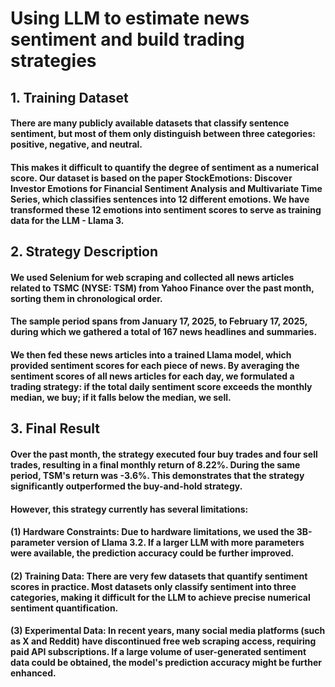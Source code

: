 # Using LLM to estimate news sentiment and build trading strategies

## 1. Training Dataset
#### There are many publicly available datasets that classify sentence sentiment, but most of them only distinguish between three categories: positive, negative, and neutral.

#### This makes it difficult to quantify the degree of sentiment as a numerical score. Our dataset is based on the paper StockEmotions: Discover Investor Emotions for Financial Sentiment Analysis and Multivariate Time Series, which classifies sentences into 12 different emotions. We have transformed these 12 emotions into sentiment scores to serve as training data for the LLM - Llama 3.

## 2. Strategy Description
#### We used Selenium for web scraping and collected all news articles related to TSMC (NYSE: TSM) from Yahoo Finance over the past month, sorting them in chronological order.

#### The sample period spans from January 17, 2025, to February 17, 2025, during which we gathered a total of 167 news headlines and summaries.

#### We then fed these news articles into a trained Llama model, which provided sentiment scores for each piece of news. By averaging the sentiment scores of all news articles for each day, we formulated a trading strategy: if the total daily sentiment score exceeds the monthly median, we buy; if it falls below the median, we sell.

## 3. Final Result

#### Over the past month, the strategy executed four buy trades and four sell trades, resulting in a final monthly return of 8.22%. During the same period, TSM's return was -3.6%. This demonstrates that the strategy significantly outperformed the buy-and-hold strategy.

#### However, this strategy currently has several limitations:

#### (1) Hardware Constraints: Due to hardware limitations, we used the 3B-parameter version of Llama 3.2. If a larger LLM with more parameters were available, the prediction accuracy could be further improved.

#### (2) Training Data: There are very few datasets that quantify sentiment scores in practice. Most datasets only classify sentiment into three categories, making it difficult for the LLM to achieve precise numerical sentiment quantification.

#### (3) Experimental Data: In recent years, many social media platforms (such as X and Reddit) have discontinued free web scraping access, requiring paid API subscriptions. If a large volume of user-generated sentiment data could be obtained, the model's prediction accuracy might be further enhanced.
